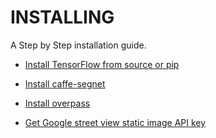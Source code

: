 # INSTALLING

A Step by Step installation guide.

* [Install TensorFlow from source or pip](https://www.tensorflow.org/install/)

* [Install caffe-segnet](https://github.com/alexgkendall/caffe-segnet)

* [Install overpass](https://github.com/mvexel/overpass-api-python-wrapper)

* [Get Google street view static image API key](https://developers.google.com/maps/documentation/streetview/) 
